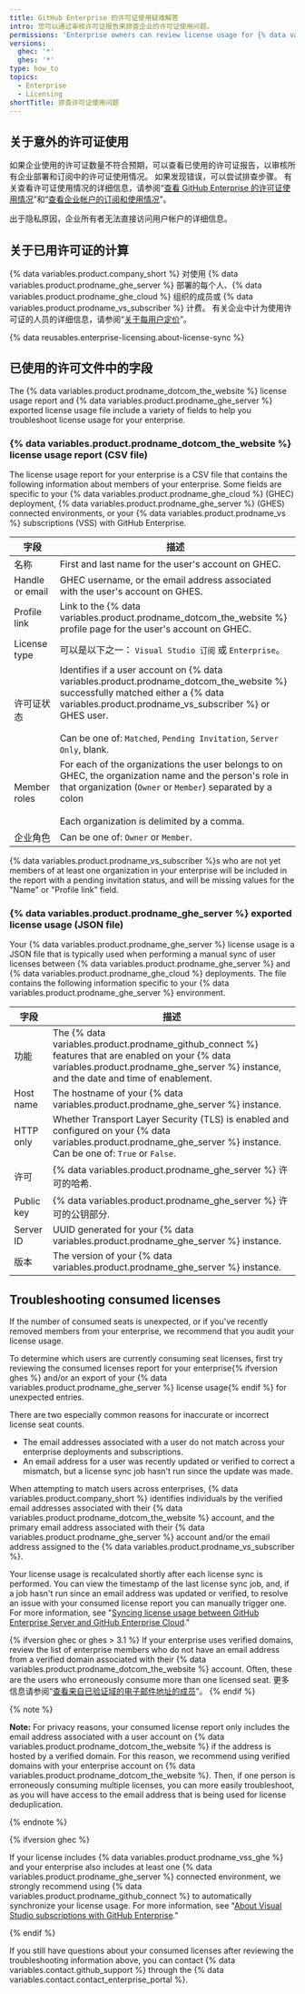 ```yaml
---
title: GitHub Enterprise 的许可证使用疑难解答
intro: 您可以通过审核许可证报告来排查企业的许可证使用问题。
permissions: 'Enterprise owners can review license usage for {% data variables.product.prodname_enterprise %}.'
versions:
  ghec: '*'
  ghes: '*'
type: how_to
topics:
  - Enterprise
  - Licensing
shortTitle: 排查许可证使用问题
---
```


## 关于意外的许可证使用

如果企业使用的许可证数量不符合预期，可以查看已使用的许可证报告，以审核所有企业部署和订阅中的许可证使用情况。 如果发现错误，可以尝试排查步骤。 有关查看许可证使用情况的详细信息，请参阅“[查看 GitHub Enterprise 的许可证使用情况](/billing/managing-your-license-for-github-enterprise/viewing-license-usage-for-github-enterprise)”和“[查看企业帐户的订阅和使用情况](/billing/managing-billing-for-your-github-account/viewing-the-subscription-and-usage-for-your-enterprise-account)”。

出于隐私原因，企业所有者无法直接访问用户帐户的详细信息。

## 关于已用许可证的计算

{% data variables.product.company_short %} 对使用 {% data variables.product.prodname_ghe_server %} 部署的每个人、{% data variables.product.prodname_ghe_cloud %} 组织的成员或 {% data variables.product.prodname_vs_subscriber %} 计费。 有关企业中计为使用许可证的人员的详细信息，请参阅“[关于每用户定价](/billing/managing-billing-for-your-github-account/about-per-user-pricing)”。

{% data reusables.enterprise-licensing.about-license-sync %}

## 已使用的许可文件中的字段

The {% data variables.product.prodname_dotcom_the_website %} license usage report and {% data variables.product.prodname_ghe_server %} exported license usage file include a variety of fields to help you troubleshoot license usage for your enterprise.
### {% data variables.product.prodname_dotcom_the_website %} license usage report (CSV file)

The license usage report for your enterprise is a CSV file that contains the following information about members of your enterprise. Some fields are specific to your {% data variables.product.prodname_ghe_cloud %} (GHEC) deployment, {% data variables.product.prodname_ghe_server %} (GHES) connected environments, or your {% data variables.product.prodname_vs %} subscriptions (VSS) with GitHub Enterprise.

| 字段              | 描述                                                                                                                                                                                                                                                                                    |
| --------------- | ------------------------------------------------------------------------------------------------------------------------------------------------------------------------------------------------------------------------------------------------------------------------------------- |
| 名称              | First and last name for the user's account on GHEC.                                                                                                                                                                                                                                   |
| Handle or email | GHEC username, or the email address associated with the user's account on GHES.                                                                                                                                                                                                       |
| Profile link    | Link to the {% data variables.product.prodname_dotcom_the_website %} profile page for the user's account on GHEC.                                                                                                                                                                   |
| License type    | 可以是以下之一： `Visual Studio 订阅` 或 `Enterprise`。                                                                                                                                                                                                                                           |
| 许可证状态           | Identifies if a user account on {% data variables.product.prodname_dotcom_the_website %} successfully matched either a {% data variables.product.prodname_vs_subscriber %} or GHES user.<br><br>Can be one of: `Matched`, `Pending Invitation`, `Server Only`, blank. |
| Member roles    | For each of the organizations the user belongs to on GHEC, the organization name and the person's role in that organization (`Owner` or `Member`) separated by a colon<br><br>Each organization is delimited by a comma.                                                  |
| 企业角色            | Can be one of: `Owner` or `Member`.                                                                                                                                                                                                                                                   |

{% data variables.product.prodname_vs_subscriber %}s who are not yet members of at least one organization in your enterprise will be included in the report with a pending invitation status, and will be missing values for the "Name" or "Profile link" field.

### {% data variables.product.prodname_ghe_server %} exported license usage (JSON file)

Your {% data variables.product.prodname_ghe_server %} license usage is a JSON file that is typically used when performing a manual sync of user licenses between {% data variables.product.prodname_ghe_server %} and {% data variables.product.prodname_ghe_cloud %} deployments. The file contains the following information specific to your {% data variables.product.prodname_ghe_server %} environment.

| 字段         | 描述                                                                                                                                                                                             |
| ---------- | ---------------------------------------------------------------------------------------------------------------------------------------------------------------------------------------------- |
| 功能         | The {% data variables.product.prodname_github_connect %} features that are enabled on your {% data variables.product.prodname_ghe_server %} instance, and the date and time of enablement. |
| Host name  | The hostname of your {% data variables.product.prodname_ghe_server %} instance.                                                                                                              |
| HTTP only  | Whether Transport Layer Security (TLS) is enabled and configured on your {% data variables.product.prodname_ghe_server %} instance. Can be one of: `True` or `False`.                        |
| 许可         | {% data variables.product.prodname_ghe_server %} 许可的哈希.                                                                                                                                      |
| Public key | {% data variables.product.prodname_ghe_server %} 许可的公钥部分.                                                                                                                                    |
| Server ID  | UUID generated for your {% data variables.product.prodname_ghe_server %} instance.                                                                                                           |
| 版本         | The version of your {% data variables.product.prodname_ghe_server %} instance.                                                                                                               |

## Troubleshooting consumed licenses

If the number of consumed seats is unexpected, or if you've recently removed members from your enterprise, we recommend that you audit your license usage.

To determine which users are currently consuming seat licenses, first try reviewing the consumed licenses report for your enterprise{% ifversion ghes %} and/or an export of your {% data variables.product.prodname_ghe_server %} license usage{% endif %} for unexpected entries.

There are two especially common reasons for inaccurate or incorrect license seat counts.
- The email addresses associated with a user do not match across your enterprise deployments and subscriptions.
- An email address for a user was recently updated or verified to correct a mismatch, but a license sync job hasn't run since the update was made.

When attempting to match users across enterprises, {% data variables.product.company_short %} identifies individuals by the verified email addresses associated with their {% data variables.product.prodname_dotcom_the_website %} account, and the primary email address associated with their {% data variables.product.prodname_ghe_server %} account and/or the email address assigned to the {% data variables.product.prodname_vs_subscriber %}.

Your license usage is recalculated shortly after each license sync is performed. You can view the timestamp of the last license sync job, and, if a job hasn't run since an email address was updated or verified, to resolve an issue with your consumed license report you can manually trigger one. For more information, see "[Syncing license usage between GitHub Enterprise Server and GitHub Enterprise Cloud](/billing/managing-your-license-for-github-enterprise/syncing-license-usage-between-github-enterprise-server-and-github-enterprise-cloud)."

{% ifversion ghec or ghes > 3.1 %}
If your enterprise uses verified domains, review the list of enterprise members who do not have an email address from a verified domain associated with their {% data variables.product.prodname_dotcom_the_website %} account. Often, these are the users who erroneously consume more than one licensed seat. 更多信息请参阅“[查看来自已验证域的电子邮件地址的成员](/admin/user-management/managing-users-in-your-enterprise/viewing-people-in-your-enterprise#viewing-members-without-an-email-address-from-a-verified-domain)”。
{% endif %}

{% note %}

**Note:** For privacy reasons, your consumed license report only includes the email address associated with a user account on {% data variables.product.prodname_dotcom_the_website %} if the address is hosted by a verified domain. For this reason, we recommend using verified domains with your enterprise account on {% data variables.product.prodname_dotcom_the_website %}. Then, if one person is erroneously consuming multiple licenses, you can more easily troubleshoot, as you will have access to the email address that is being used for license deduplication.

{% endnote %}

{% ifversion ghec %}

If your license includes {% data variables.product.prodname_vss_ghe %} and your enterprise also includes at least one {% data variables.product.prodname_ghe_server %} connected environment, we strongly recommend using {% data variables.product.prodname_github_connect %} to automatically synchronize your license usage. For more information, see "[About Visual Studio subscriptions with GitHub Enterprise](/enterprise-cloud@latest/billing/managing-licenses-for-visual-studio-subscriptions-with-github-enterprise/about-visual-studio-subscriptions-with-github-enterprise)."

{% endif %}

If you still have questions about your consumed licenses after reviewing the troubleshooting information above, you can contact {% data variables.contact.github_support %} through the {% data variables.contact.contact_enterprise_portal %}.
